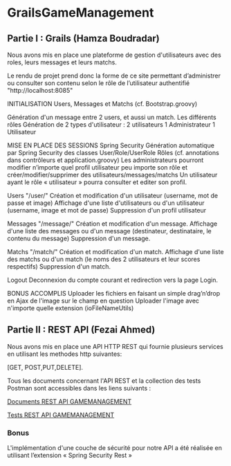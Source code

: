 # GrailsGameManagement
## Partie I : Grails (Hamza Boudradar)

Nous avons mis en place une plateforme de gestion d'utilisateurs avec des roles, leurs messages et leurs matchs.

Le rendu de projet prend donc la forme de ce site permettant d’administrer ou consulter son contenu selon le rôle de l’utilisateur authentifié
"http://localhost:8085"

INITIALISATION
Users, Messages et Matchs (cf. Bootstrap.groovy)
                                
Génération d'un message entre 2 users, et aussi un match.
Les différents rôles
Génération de 2 types d'utilisateur : 2 utilisateurs
1 Administrateur
1 Utilisateur

MISE EN PLACE DES SESSIONS
    Spring Security
        Génération automatique par Spring Security des classes User/Role/UserRole
    Rôles (cf. annotations dans contrôleurs et application.groovy)
        Les administrateurs pourront modifier n’importe quel profil utilisateur peu importe son rôle et créer/modifier/supprimer des utilisateurs/messages/matchs
Un utilisateur ayant le rôle « utilisateur » pourra consulter et editer son profil.

Users "/user/"
Création et modification d'un utilisateur (username, mot de passe et image)
Affichage d'une liste d'utilisateurs ou d'un utilisateur (username, image et mot de passe)
Suppression d'un profil utilisateur

Messages "/message/"
Création et modification d'un message.
Affichage d'une liste des messages ou d'un message (destinateur, destinataire, le contenu du message)
Suppression d'un message.

Matchs "/match/"
Création et modification d'un match.
Affichage d'une liste des matchs ou d'un match (le noms des 2 utilisateurs et leur scores respectifs)
Suppression d'un match.

Logout
Deconnexion du compte courant et redirection vers la page Login.

BONUS ACCOMPLIS
Uploader les fichiers en faisant un simple drag’n’drop en Ajax de l'image sur le champ en question
Uploader l'image avec n'importe quelle extension (ioFileNameUtils)

## Partie II : REST API (Fezai Ahmed)

Nous avons mis en place une API HTTP REST qui fournie plusieurs services en utilisant les methodes http suivantes:

[GET, POST,PUT,DELETE].

Tous les documents  concernant l'API REST et la collection des tests Postman sont accessibles dans les liens suivants : 

[Documents REST API GAMEMANAGEMENT](RestAPI_Documents/README.md)

[Tests REST API GAMEMANAGEMENT](RestAPI_TestsPostman/README.md)                                  

### Bonus


L'implémentation d'une couche de sécurité pour notre API a été réalisée en utilisant l’extension « Spring Security Rest » 
